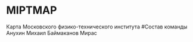 # MIPTMAP
Карта Московского физико-технического института
#Состав команды
Анухин Михаил
Баймаканов Мирас
